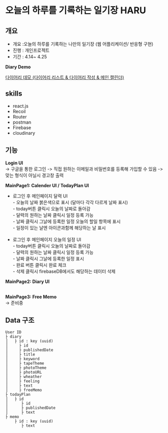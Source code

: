 # 오늘의 하루를 기록하는 일기장 HARU

## 개요

- 개요 :오늘의 하루를 기록하는 나만의 일기장 (웹 어플리케이션/ 반응형 구현)
- 진행 : 개인프로젝트
- 기간 : 4.14~ 4.25

**Diary Demo**

<a href = "https://626631c1e9167a47820dc455--haru-diary-js.netlify.app/">다이어리 데모 (다이어리 리스트 & 다이어리 작성 & 메인 캘린더)</a>

## skills

- react.js
- Recoil
- Router
- postman
- Firebase
- cloudinary

## 기능

**Login UI**
<br>
-> 구글을 통한 로그인
-> 직접 원하는 이메일과 비밀번호를 등록해 가입할 수 있음
-> 맞는 형식이 아닐시 경고창 출력

**MainPage1: Calender UI / TodayPlan UI**
<br>

- 로그인 후 메인페이지 달력 UI
  <br> - 오늘의 날짜 붉은색으로 표시 (달마다 각각 다르게 날짜 표시) <br> - today버튼 클릭시 오늘의 날짜로 돌아감 <br> - 달력의 원하는 날짜 클릭시 일정 등록 가능 <br> - 날짜 클릭시 그날에 등록한 일정 오늘의 할일 항목에 표시<br> - 일정이 있는 날엔 아이콘과함께 해당하는 날 표시
  <br>
  <br>
- 로그인 후 메인페이지 오늘의 일정 UI
  <br> - today버튼 클릭시 오늘의 날짜로 돌아감 <br> - 달력의 원하는 날짜 클릭시 일정 등록 가능 <br> - 날짜 클릭시 그날에 등록한 일정 표시<br> - 완료 버튼 클릭시 완료 체크 <br> - 삭제 클릭시 firebaseDB에서도 해당하는 데이터 삭제

**MainPage2: Diary UI**
<br>
<br>

**MainPage3: Free Memo**
<br>
-> 준비중

## Data 구조

    User ID
    ├ diary
    ⎟   ├ id : key (uuid)
    ⎟     ├ id
    ⎟     ├ publishedDate
    ⎟     ├ title
    ⎟     ├ keyword
    ⎟     ├ tapeTheme
    ⎟     ├ photoTheme
    ⎟     ├ photoURL
    ⎟     ├ wheather
    ⎟     ├ feeling
    ⎟     ├ text
    ⎟     ├ freeMemo
    ├ todayPlan
    ⎟   ├ id
    ⎟      ├ id
    ⎟      ├ publishedDate
    ⎟      ├ text
    ├ memo
        ├ id : key (uuid)
           ├ text
